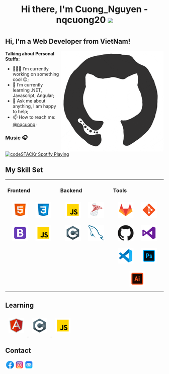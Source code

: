 <h1 align="center"> Hi there, I'm Cuong_Nguyen - nqcuong20 <img src="https://media.giphy.com/media/hvRJCLFzcasrR4ia7z/giphy.gif" width="20px"><h1>
  
## Hi, I'm a Web Developer from VietNam!

  <img align="right" alt="GIF" src="https://raw.githubusercontent.com/nqcuong20/nqcuong20/master/images/octo.gif"  height="320" />
  
**Talking about Personal Stuffs:**

- 👨🏽‍💻 I’m currently working on something cool :wink:;
- 🌱 I’m currently learning .NET, Javascript, Angular; 
- 💬 Ask me about anything, I am happy to help;
- 📫 How to reach me: [@nqcuong](https://www.facebook.com/nqcuong20);

### Music 🎧

[<img src="https://now-playing-codestackr.vercel.app/api/spotify-playing" alt="codeSTACKr Spotify Playing" width="350" />](https://open.spotify.com/user/swyqyimdc12jajde4vpwd2x1b)

## My Skill Set 

<table><tr><td valign="top" width="33%">

### Frontend  

<div align="center">  
<img style="margin: 10px" src="https://raw.githubusercontent.com/nqcuong20/nqcuong20/master/images/icons8-html-5.svg" alt="HTML" height="50" />  
<img style="margin: 10px" src="https://raw.githubusercontent.com/nqcuong20/nqcuong20/master/images/icons8-css3.svg" alt="CSS3" height="50" />  
<img style="margin: 10px" src="https://raw.githubusercontent.com/nqcuong20/nqcuong20/master/images/icons8-bootstrap.svg" alt="Bootstrap" height="50" />
<img style="margin: 10px" src="https://raw.githubusercontent.com/nqcuong20/nqcuong20/master/images/icons8-javascript.svg" alt="Javascript" height="50" />
</div></td><td valign="top" width="33%">

### Backend  

<div align="center">  
<img style="margin: 10px" src="https://raw.githubusercontent.com/nqcuong20/nqcuong20/master/images/icons8-javascript.svg" alt="Javascript" height="50" />
<img style="margin: 10px" src="https://raw.githubusercontent.com/nqcuong20/nqcuong20/master/images/icons8-microsoft-sql-server.svg" alt="MS SQL" height="50" />
  <img style="margin: 10px" src="https://raw.githubusercontent.com/nqcuong20/nqcuong20/master/images/icons8-c-sharp-logo.svg" alt="C#" height="50" />
    <img style="margin: 10px" src="https://raw.githubusercontent.com/nqcuong20/nqcuong20/master/images/sql.svg" alt="My SQL" height="50" />
</div></td><td valign="top" width="33%">

### Tools 

<div align="center">  
<img style="margin: 10px" src="https://raw.githubusercontent.com/nqcuong20/nqcuong20/master/images/icons8-gitlab.svg" alt="GitLab" height="50" />
<img style="margin: 10px" src="https://raw.githubusercontent.com/nqcuong20/nqcuong20/master/images/icons8-git.svg" alt="Git" height="50" />
<img style="margin: 10px" src="https://raw.githubusercontent.com/nqcuong20/nqcuong20/master/images/github.svg" alt="Adobe Photoshop" height="50" />
<img style="margin: 10px" src="https://raw.githubusercontent.com/nqcuong20/nqcuong20/master/images/icons8-visual-studio.svg" alt="VS" height="50" />
<img style="margin: 10px" src="https://raw.githubusercontent.com/nqcuong20/nqcuong20/master/images/icons8-visual-studio-code-2019.svg" alt=VSC" height="50" />
<img style="margin: 10px" src="https://raw.githubusercontent.com/nqcuong20/nqcuong20/master/images/icons8-adobe-photoshop.svg" alt="Adobe Photoshop" height="50" />
<img style="margin: 10px" src="https://raw.githubusercontent.com/nqcuong20/nqcuong20/master/images/icons8-adobe-illustrator.svg" alt="Adobe Illustrator" height="50" />
</div></td></tr></table>  

## Learning

<a href="https://www.facebook.com/nqcuong20/">
<img style="margin: 10px" src="https://raw.githubusercontent.com/nqcuong20/nqcuong20/master/images/icons8-angularjs.svg" alt="React" height="50" />  
</a>

<a href="">
  <img style="margin: 10px" src="https://raw.githubusercontent.com/nqcuong20/nqcuong20/master/images/icons8-c-sharp-logo.svg" alt="C#" height="50" />
</a>
<a href="">
<img style="margin: 10px" src="https://raw.githubusercontent.com/nqcuong20/nqcuong20/master/images/icons8-javascript.svg" alt="Javascript" height="50" /> 
</a>

## Contact

<a href="https://www.facebook.com/nqcuong20/">
  <img align="left" alt="Facebook" width="30px" src="https://raw.githubusercontent.com/nqcuong20/nqcuong20/master/images/icons8-facebook.svg"  />
</a>

<a href="https://www.instagram.com/mystogancn/">
  <img align="left" alt="Instagram" width="30px" src="https://raw.githubusercontent.com/nqcuong20/nqcuong20/master/images/icons8-instagram.svg"  />
</a>
<a href="https://www.instagram.com/mystogancn/">
  <img align="left" alt="Email" width="30px" src="https://raw.githubusercontent.com/nqcuong20/nqcuong20/master/images/icons8-mail-240.png"  />
</a>


